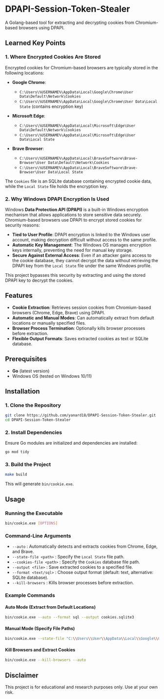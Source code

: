 # DPAPI-Session-Token-Stealer

A Golang-based tool for extracting and decrypting cookies from Chromium-based browsers using DPAPI. 

## **Learned Key Points**

### **1. Where Encrypted Cookies Are Stored**
Encrypted cookies for Chromium-based browsers are typically stored in the following locations:

- **Google Chrome**:  
  - `C:\Users\%USERNAME%\AppData\Local\Google\Chrome\User Data\Default\Network\Cookies`  
  - `C:\Users\%USERNAME%\AppData\Local\Google\Chrome\User Data\Local State` (contains encryption key)  

- **Microsoft Edge**:  
  - `C:\Users\%USERNAME%\AppData\Local\Microsoft\Edge\User Data\Default\Network\Cookies`  
  - `C:\Users\%USERNAME%\AppData\Local\Microsoft\Edge\User Data\Local State`  

- **Brave Browser**:  
  - `C:\Users\%USERNAME%\AppData\Local\BraveSoftware\Brave-Browser\User Data\Default\Network\Cookies`  
  - `C:\Users\%USERNAME%\AppData\Local\BraveSoftware\Brave-Browser\User Data\Local State`  

The `Cookies` file is an SQLite database containing encrypted cookie data, while the `Local State` file holds the encryption key.

### **2. Why Windows DPAPI Encryption Is Used**
Windows **Data Protection API (DPAPI)** is a built-in Windows encryption mechanism that allows applications to store sensitive data securely. Chromium-based browsers use DPAPI to encrypt stored cookies for security reasons:

- **Tied to User Profile**: DPAPI encryption is linked to the Windows user account, making decryption difficult without access to the same profile.  
- **Automatic Key Management**: The Windows OS manages encryption keys internally, preventing the need for manual key storage.  
- **Secure Against External Access**: Even if an attacker gains access to the cookie database, they cannot decrypt the data without retrieving the DPAPI key from the `Local State` file under the same Windows profile.

This project bypasses this security by extracting and using the stored DPAPI key to decrypt the cookies.

## Features
- **Cookie Extraction**: Retrieves session cookies from Chromium-based browsers (Chrome, Edge, Brave) using DPAPI.
- **Automatic and Manual Modes**: Can automatically extract from default locations or manually specified files.
- **Browser Process Termination**: Optionally kills browser processes before extraction.
- **Flexible Output Formats**: Saves extracted cookies as text or SQLite database.

## Prerequisites
- **Go** (latest version)
- Windows OS (tested on Windows 10/11)

## Installation
### 1. Clone the Repository
```sh
git clone https://github.com/yanard18/DPAPI-Session-Token-Stealer.git
cd DPAPI-Session-Token-Stealer
```

### 2. Install Dependencies
Ensure Go modules are initialized and dependencies are installed:
```sh
go mod tidy
```

### 3. Build the Project
```sh
make build
```
This will generate `bin/cookie.exe`.

## Usage
### Running the Executable
```sh
bin/cookie.exe [OPTIONS]
```

### Command-Line Arguments
- `--auto` : Automatically detects and extracts cookies from Chrome, Edge, and Brave.
- `--state-file <path>` : Specify the `Local State` file path.
- `--cookies-file <path>` : Specify the `Cookies` database file path.
- `--output <file>` : Save extracted cookies to a specified file.
- `--format <text/sql>` : Choose output format (default: text, alternative: SQLite database).
- `--kill-browsers` : Kills browser processes before extraction.

### Example Commands
#### Auto Mode (Extract from Default Locations)
```sh
bin/cookie.exe --auto --format sql --output cookies.sqlite3
```

#### Manual Mode (Specify File Paths)
```sh
bin/cookie.exe --state-file "C:\\Users\\User\\AppData\\Local\\Google\\Chrome\\User Data\\Local State" --cookies-file "C:\\Users\\User\\AppData\\Local\\Google\\Chrome\\User Data\\Default\\Network\\Cookies"
```

#### Kill Browsers and Extract Cookies
```sh
bin/cookie.exe --kill-browsers --auto
```

## Disclaimer
This project is for educational and research purposes only. Use at your own risk.
